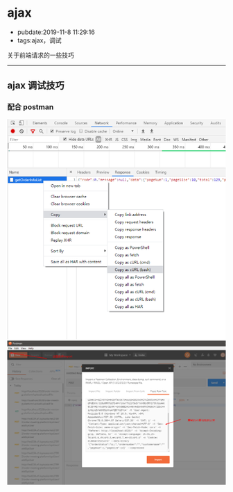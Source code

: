 # ajax

- pubdate:2019-11-8 11:29:16
- tags:ajax，调试

关于前端请求的一些技巧

---

## ajax 调试技巧

### 配合 postman

![复制请求信息](./img/copy-request.png)
![复制请求到 postman](./img/request-import.png)
